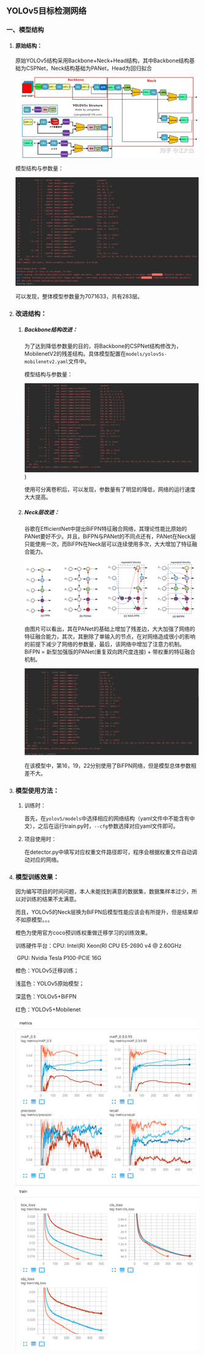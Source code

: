 ## YOLOv5目标检测网络

### 一、模型结构

1. #### 原始结构：

   原始YOLOv5结构采用Backbone+Neck+Head结构，其中Backbone结构基础为CSPNet，Neck结构基础为PANet，Head为回归拟合

   ​![YOLOv5模型.jpg](https://github.com/ZCharon/Smart-Transportation-System/blob/master/yolov5/README.assets/YOLOv5模型.jpg)

   模型结构与参数量：

   ![YOLOv5.png](https://github.com/ZCharon/Smart-Transportation-System/blob/master/yolov5/README.assets/YOLOv5.png)

   可以发现，整体模型参数量为7071633，共有283层。

2. ### 改进结构：

   1. ##### Backbone结构改进：

      为了达到降低参数量的目的，将Backbone的CSPNet结构修改为，MobilenetV2的残差结构。具体模型配置在`models/yolov5s-mobilenetv2.yaml`文件中。

      模型结构与参数量：

      ![YOLOv5-MobilenetV2.png](https://github.com/ZCharon/Smart-Transportation-System/blob/master/yolov5/README.assets/YOLOv5-MobilenetV2.png))

      使用可分离卷积后，可以发现，参数量有了明显的降低，网络的运行速度大大提高。

   2. ##### Neck层改进：

      谷歌在EfficientNet中提出BiFPN特征融合网络，其理论性能比原始的PANet要好不少。并且，BiFPN与PANet的不同点还有，PANet在Neck层只能使用一次，而BiFPN在Neck层可以连续使用多次，大大增加了特征融合能力。

      ![BiFPN.png](https://github.com/ZCharon/Smart-Transportation-System/blob/master/yolov5/README.assets/BiFPN.png)

      由图片可以看出，其在PANet的基础上增加了残差边，大大加强了网络的特征融合能力，其次，其删除了单输入的节点，在对网络造成很小的影响的前提下减少了网络的参数量，最后，该网络中增加了注意力机制。BiFPN = 新型加强版的PANet(重复双向跨尺度连接) + 带权重的特征融合机制。

      ![YOLOv5_BiFPN](https://github.com/ZCharon/Smart-Transportation-System/blob/master/yolov5/README.assets/YOLOv5_BiFPN.png)

      在该模型中，第16，19，22分别使用了BiFPN网络，但是模型总体参数相差不大。

3. ### 模型使用方法：

   1. 训练时：

      首先，在`yolov5/models`中选择相应的网络结构（yaml文件中不能含有中文），之后在运行train.py时，`--cfg`参数选择对应yaml文件即可。

   2. 项目使用时：

      在detector.py中填写对应权重文件路径即可，程序会根据权重文件自动调动对应的网络。

4. ### 模型训练效果：

   因为编写项目的时间问题，本人未能找到满意的数据集，数据集样本过少，所以对训练的结果不太满意。

   而且，YOLOv5的Neck层换为BiFPN后模型性能应该会有所提升，但是结果却不如原模型。。。

   橙色为使用官方coco预训练权重做迁移学习的训练效果。

   训练硬件平台：CPU: Intel(R) Xeon(R) CPU E5-2690 v4 @ 2.60GHz

   ​    					   GPU: Nvidia Tesla P100-PCIE 16G
   
   橙色：YOLOv5迁移训练；
   
   浅蓝色：YOLOv5原始模型；
   
   深蓝色：YOLOv5+BiFPN
   
   红色：YOLOv5+Mobilenet
   
   ![训练情况.png](https://github.com/ZCharon/Smart-Transportation-System/blob/master/yolov5/README.assets/训练情况.png)

